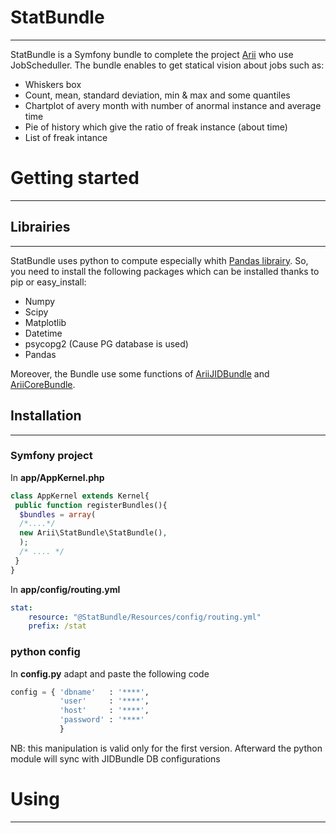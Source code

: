 # StatBundle
----

StatBundle is a Symfony bundle to complete the project [Arii](https://github.com/AriiPortal/Arii) who use JobScheduller. The bundle enables to get statical vision about jobs such as: 
* Whiskers box
* Count, mean, standard deviation, min & max and some quantiles
* Chartplot of avery month with number of anormal instance and average time
* Pie of history which give the ratio of freak instance (about time)
* List of freak intance




# Getting started
----



## Librairies
---
 StatBundle uses python to compute especially whith [Pandas librairy](www.github.com). So, you need to install the following packages which can be installed thanks to pip or easy_install:
 * Numpy
 * Scipy
 * Matplotlib 
 * Datetime
 * psycopg2 (Cause PG database is used)
 * Pandas
 
Moreover, the Bundle use some functions of [AriiJIDBundle](https://github.com/AriiPortal/JIDBundle) and [AriiCoreBundle](https://github.com/AriiPortal/CoreBundle). 

## Installation
---


### Symfony project

In **app/AppKernel.php** 

```php
class AppKernel extends Kernel{
 public function registerBundles(){
  $bundles = array(
  /*....*/
  new Arii\StatBundle\StatBundle(),
  );
  /* .... */
 }
}
```

In **app/config/routing.yml**

````yml
stat:
    resource: "@StatBundle/Resources/config/routing.yml"
    prefix: /stat
````

### python config
In **config.py** adapt and paste the following code

```python
config = { 'dbname'   : '****',
           'user'     : '****',
           'host'     : '****',
           'password' : '****'
           }
```

NB: this manipulation is valid only for the first version. Afterward the python module will sync with JIDBundle DB configurations


# Using
---

